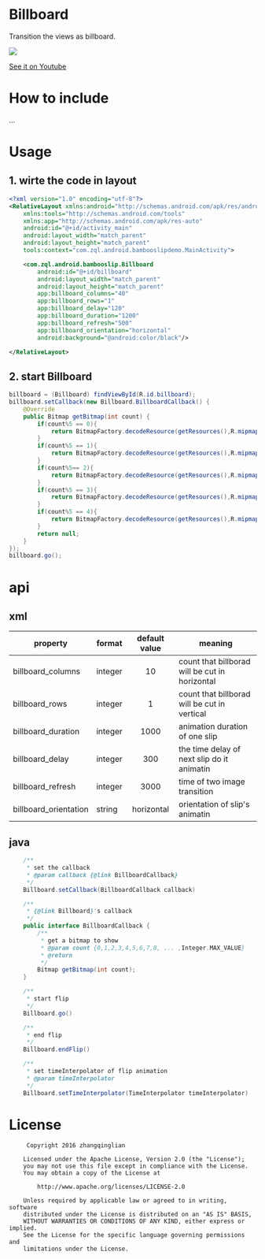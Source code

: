 # Billboard
Transition the views as billboard.

![](http://7xprgn.com1.z0.glb.clouddn.com/billboard.gif)

[See it on Youtube](https://youtu.be/1wO3laIowTw)

# How to include

...

# Usage

## 1. wirte the code in layout

```xml
<?xml version="1.0" encoding="utf-8"?>
<RelativeLayout xmlns:android="http://schemas.android.com/apk/res/android"
    xmlns:tools="http://schemas.android.com/tools"
    xmlns:app="http://schemas.android.com/apk/res-auto"
    android:id="@+id/activity_main"
    android:layout_width="match_parent"
    android:layout_height="match_parent"
    tools:context="com.zql.android.bambooslipdemo.MainActivity">

    <com.zql.android.bambooslip.Billboard
        android:id="@+id/billboard"
        android:layout_width="match_parent"
        android:layout_height="match_parent"
        app:billboard_columns="40"
        app:billboard_rows="1"
        app:billboard_delay="120"
        app:billboard_duration="1200"
        app:billboard_refresh="500"
        app:billboard_orientation="horizontal"
        android:background="@android:color/black"/>

</RelativeLayout>
```

## 2. start Billboard

```java
billboard = (Billboard) findViewById(R.id.billboard);
billboard.setCallback(new Billboard.BillboardCallback() {
    @Override
    public Bitmap getBitmap(int count) {
        if(count%5 == 0){
            return BitmapFactory.decodeResource(getResources(),R.mipmap.b1);
        }
        if(count%5 == 1){
            return BitmapFactory.decodeResource(getResources(),R.mipmap.b2);
        }
        if(count%5== 2){
            return BitmapFactory.decodeResource(getResources(),R.mipmap.b3);
        }
        if(count%5 == 3){
            return BitmapFactory.decodeResource(getResources(),R.mipmap.b4);
        }
        if(count%5 == 4){
            return BitmapFactory.decodeResource(getResources(),R.mipmap.b5);
        }
        return null;
    }
});
billboard.go();
```

# api

## xml
| property  | format | default value |meaning |
| ------- | -------- | :-----------: |-------  |
| billboard_columns  | integer | 10 |  count that billborad will be cut in horizontal    |
| billboard_rows  | integer | 1 |  count that billborad will be cut in vertical    |
| billboard_duration  | integer | 1000 |  animation duration of one slip   |
| billboard_delay  | integer | 300 |  the time delay of next slip do it animatin   |
| billboard_refresh  | integer | 3000 |  time of two image transition   |
| billboard_orientation  | string | horizontal |  orientation of slip's animatin   |

## java

```java
    /**
     * set the callback
     * @param callback {@link BillboardCallback}
     */
    Billboard.setCallback(BillboardCallback callback)

    /**
     * {@link Billboard}'s callback
     */
    public interface BillboardCallback {
        /**
         * get a bitmap to show
         * @param count {0,1,2,3,4,5,6,7,8, ... ,Integer.MAX_VALUE}
         * @return
         */
        Bitmap getBitmap(int count);
    }

    /**
     * start flip
     */
    Billboard.go()

    /**
     * end flip
     */
    Billboard.endFlip()

    /**
     * set timeInterpolator of flip animation
     * @param timeInterpolator
     */
    Billboard.setTimeInterpolator(TimeInterpolator timeInterpolator)
```

# License

		 Copyright 2016 zhangqinglian

		Licensed under the Apache License, Version 2.0 (the "License");
		you may not use this file except in compliance with the License.
		You may obtain a copy of the License at

 		    http://www.apache.org/licenses/LICENSE-2.0

		Unless required by applicable law or agreed to in writing, software
 		distributed under the License is distributed on an "AS IS" BASIS,
 		WITHOUT WARRANTIES OR CONDITIONS OF ANY KIND, either express or implied.
 		See the License for the specific language governing permissions and
 		limitations under the License.
